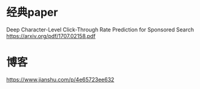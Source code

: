 # 经典paper

Deep Character-Level Click-Through Rate Prediction for Sponsored Search
https://arxiv.org/pdf/1707.02158.pdf



# 博客
https://www.jianshu.com/p/4e65723ee632
